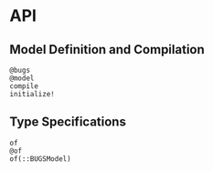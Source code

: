 # API

## Model Definition and Compilation

```@docs
@bugs
@model
compile
initialize!
```

## Type Specifications

```@docs
of
@of
of(::BUGSModel)
```
